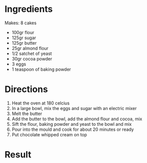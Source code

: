 # Ingredients

Makes: 8 cakes

* 100gr flour
* 125gr sugar
* 125gr butter
* 25gr almond flour
* 1/2 satchet of yeast
* 30gr cocoa powder
* 3 eggs
* 1 teaspoon of baking powder

# Directions

1. Heat the oven at 180 celcius
2. In a large bowl, mix the eggs and sugar with an electric mixer
3. Melt the butter
4. Add the butter to the bowl, add the almond flour and cocoa, mix
5. Sift the flour, baking powder and yeast to the bowl and mix
6. Pour into the mould and cook for about 20 minutes or ready
7. Put chocolate whipped cream on top

# Result




